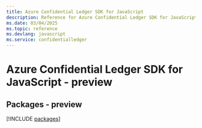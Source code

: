 ```yaml
---
title: Azure Confidential Ledger SDK for JavaScript
description: Reference for Azure Confidential Ledger SDK for JavaScript
ms.date: 03/04/2025
ms.topic: reference
ms.devlang: javascript
ms.service: confidentialledger
---
```

# Azure Confidential Ledger SDK for JavaScript - preview
## Packages - preview
[!INCLUDE [packages](confidential-ledger-index.md)]